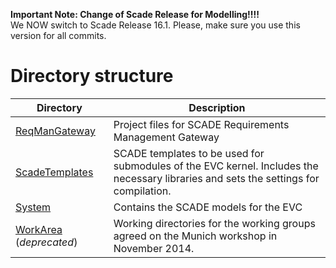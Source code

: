 **Important Note: Change of Scade Release for Modelling!!!!**  
We NOW switch to Scade Release 16.1. Please, make sure you use this version for all commits.

# Directory structure

Directory | Description
----------|-------------
[ReqManGateway](https://github.com/openETCS/modeling/tree/master/model/Scade/ReqManGateway) | Project files for SCADE Requirements Management Gateway
[ScadeTemplates](https://github.com/openETCS/modeling/tree/master/model/Scade/ScadeTemplates) | SCADE templates to be used for submodules of the EVC kernel. Includes the necessary libraries and sets the settings for compilation.
[System](https://github.com/openETCS/modeling/tree/master/model/Scade/System) | Contains the SCADE models for the EVC
[WorkArea](https://github.com/openETCS/modeling/tree/master/model/Scade/WorkArea) (*deprecated*) | Working directories for the working groups agreed on the Munich workshop in November 2014.
